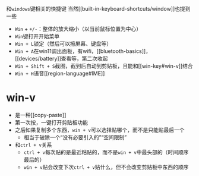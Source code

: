 和`windows`键相关的快捷键
当然[[built-in-keyboard-shortcuts/window]]也提到一些

- `Win` + `+/-`：整体的放大缩小（以当前鼠标位置为中心）
- `Win`键打开开始菜单
- `Win + L`锁定（然后可以擦屏幕、键盘等）
- `Win + A`在win11调出面板，有wifi，[[bluetooth-basics]]，[[devices/battery]]查看等，第二次收起
- `Win + Shift + S`截图，截到后自动到剪贴板，且能和[[win-key#win-v]]结合
- `Win + H`语音[[region-language#IME]]
# win-v
- 是一种[[copy-paste]]
- 第一次按，一键打开剪贴板功能
- 之后如果复制多个东西，`win + v`可以选择贴哪个，而不是只能贴最后一个
  - 相当于破除一个“没有必要引入的”“空间限制”
- 和`ctrl + v`关系
    - `ctrl + v`每次贴的是最近粘贴的，而不是`win + v`中最头部的（时间顺序最后的）
    - `win + v`贴会改变下次`ctrl + v`贴什么，但不会改变剪贴板中东西的顺序